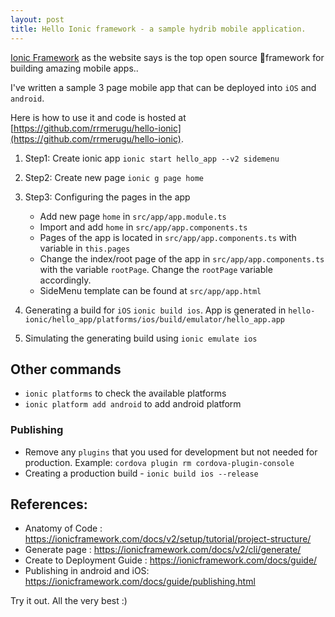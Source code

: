 ```yaml
---
layout: post
title: Hello Ionic framework - a sample hydrib mobile application.
---
```



[Ionic Framework](https://ionicframework.com/) as the website says is 
the top open source framework for building amazing mobile apps..

I've written a sample 3 page mobile app that can be deployed into `iOS` and `android`.


<!--/excerpt-->

Here is how to use it and code is hosted at [https://github.com/rrmerugu/hello-ionic](https://github.com/rrmerugu/hello-ionic).
 
1. Step1: Create ionic app `ionic start hello_app --v2 sidemenu`

2. Step2: Create new page `ionic g page home`

3. Step3: Configuring the pages in the app
    - Add new page `home` in `src/app/app.module.ts` 
    - Import and add `home` in `src/app/app.components.ts`
    - Pages of the app is located in `src/app/app.components.ts` with variable 
    in `this.pages`
    - Change the index/root page of the app in `src/app/app.components.ts` with the variable 
    `rootPage`. Change the `rootPage` variable accordingly.
    - SideMenu template can be found at `src/app/app.html`
4. Generating a build for `iOS` `ionic build ios`. App is generated in 
`hello-ionic/hello_app/platforms/ios/build/emulator/hello_app.app`
5. Simulating the generating build using `ionic emulate ios`



## Other commands 

- `ionic platforms` to check the available platforms
- `ionic platform add android` to add android platform



### Publishing 


- Remove any `plugins` that you used for development but not needed for production. 
Example: `cordova plugin rm cordova-plugin-console`
- Creating a production build - `ionic build ios --release`




## References:
- Anatomy of Code : https://ionicframework.com/docs/v2/setup/tutorial/project-structure/
- Generate page : https://ionicframework.com/docs/v2/cli/generate/
- Create to Deployment Guide : https://ionicframework.com/docs/guide/ 
- Publishing in android and iOS: https://ionicframework.com/docs/guide/publishing.html


Try it out. All the very best :)
